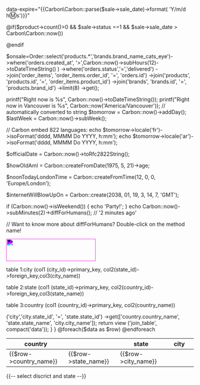 <!-- ====================== -->
data-expire="{{Carbon\Carbon::parse($sale->sale_date)->format( 'Y/m/d h:m:s')}}"
<!-- ======= -->

<!-- ============for product cont condition -->
@if($product->count()>0 && $sale->status ==1 && $sale->sale_date > Carbon\Carbon::now())

@endif
<!-- ============end product count condition -->


<!-- ========================================================================= -->
$onsale=Order::select('products.*','brands.brand_name_cats_eye')->where('orders.created_at', '>',Carbon::now()->subHours(12)->toDateTimeString() )
        ->where('orders.status','=','delivered')
        ->join('order_items', 'order_items.order_id', '=', 'orders.id')
        ->join('products', 'products.id', '=', 'order_items.product_id')
        ->join('brands', 'brands.id', '=', 'products.brand_id')
        ->limit(8)
        ->get();
<!--=================================================================================  -->


<!-- ============================================for date function -->
printf("Right now is %s", Carbon::now()->toDateTimeString());
printf("Right now in Vancouver is %s", Carbon::now('America/Vancouver')); // automatically converted to string
$tomorrow = Carbon::now()->addDay();
$lastWeek = Carbon::now()->subWeek();

// Carbon embed 822 languages:
echo $tomorrow->locale('fr')->isoFormat('dddd, MMMM Do YYYY, h:mm');
echo $tomorrow->locale('ar')->isoFormat('dddd, MMMM Do YYYY, h:mm');

$officialDate = Carbon::now()->toRfc2822String();

$howOldAmI = Carbon::createFromDate(1975, 5, 21)->age;

$noonTodayLondonTime = Carbon::createFromTime(12, 0, 0, 'Europe/London');

$internetWillBlowUpOn = Carbon::create(2038, 01, 19, 3, 14, 7, 'GMT');

if (Carbon::now()->isWeekend()) {
    echo 'Party!';
}
echo Carbon::now()->subMinutes(2)->diffForHumans(); // '2 minutes ago'

// Want to know more about diffForHumans? Double-click on the method name!
<!-- =========================================================== -->




<!-- ======================== for png image design start-->
<img src="   {{ asset('backend/images/classy_new.png') }}" alt="logo" style="height: 60px; width: 240px; filter:invert(101%) sepia(49%) saturate(1191%) hue-rotate(262deg) brightness(150%) contrast(141%);">
<!-- ================================== end png image design part-->



<!-- ============================start=======================================three table joining with eloquent model start===========================================================================================================-->
<!-- for joining table we set foreign key(state_id) in city table which  key is  primary key in (state) table -->
<!-- for joining table we set foreign key(country_id) in (state) table which  key is  primary key in (country) table -->

table 1:city   (col1 (city_id)->primary_key, col2(state_id)->foreign_key,col3(city_name))

table 2:state   (col1 (state_id)->primary_key, col2(country_id)->foreign_key,col3(state_name))


table 3:country (col1 (country_id)->primary_key, col2(country_name))
<!-- ==================now we will get data from country table -->

<!-- ====model name==(county.php) -->
<?php

namespace App\Models;

use Illuminate\Database\Eloquent\Factories\HasFactory;
use Illuminate\Database\Eloquent\Model;

class Country extends Model
{
    use HasFactory;
    protected $table = 'country';
    protected $fillable = ['country_name'];

}

<!--  ==========end model code-->
<!--  ==========start Controller code===(JointableController)-->

<?php

namespace App\Http\Controllers;

use App\Http\Controllers\Controller;
use Illuminate\Http\Request;
use App\Models\Country;

class JointableController extends Controller
{
public function index()
  {
   //three table ( city, state,country,) joining code and get data from Country model

  $data = Country::join('state','state.country_id', '=', 'country.country_id')
                   ->('city','city.state_id', '=', 'state.state_id')
                   ->get(['country.country_name', 'state.state_name', 'city.city_name']);
return view ('join_table', compact('data'));

<!-- === ->get(['country.country_name', 'state.state_name', 'city.city_name']);  geting 3 column valu from 3 table with join == -->
<!--  ========= $data = Country::join('state','state.country_id', '=', 'country.country_id')  //this code join country table and state table here (state(table_name).country_id(foreign_key)) = (country(table_name).country_id(primary_key))========= -->

<!-- =======   ->('city','city.state_id', '=', 'state.state_id')  //this code join state table and city table here (city(table_name).state_id(foreign_key)) = (state(table_name).state_id(primary_key))======= -->
                
  }
}
<!--  ==========end Controller code-->

<!-- ========start view page===name ===join_table.blade.php === -->
  <table>
<thead>
<tr>
<th>country<th>
<th>state<th>
<th>city<th>

</tr>
<tbody>

@foreach($data as $row)
<tr>
<td>{{$row->country_name}}</td>
<td>{{$row->state_name}}</td>
<td>{{$row->city_name}}</td>

</tr>
@endforeach
</tbody>


</thead>

</table>
<!-- ========end view page===name ===join_table.blade.php === -->

<!-- =======start route code for view=== web.php=== -->
<?php
use Illuminate\Support\Facades\Route;
use App\Http\Controllers\JointableController

Route::get('join_tabel',[JointableController::class, 'index']);

<!-- =======end route code for view=== web.php=== -->




<!--==============================End=================================== three table joining with eloquent model and get data from country model==================================================================================================================-->
<!-- ==========for auto select district problem solve========= -->

<script>
<?php
$('.minus').click(function(){
if ($('#quantity').val() != 0)
$('#quantity' ).val(parseInt($('#quantity').val()) - 1);
});
$('.plus').click(function(){
$('#quantity').val(parseInt($('#quantity').val()) + 1);
});
</script>
{{-- select discrict and state --}}
<script type="text/javascript">
    $(document).ready(function() {
      $('select[name="division_id"]').on('change', function(){
          var division_id = $(this).val();
          if(division_id) {
              $.ajax({
                  url: "{{  url('/district-get/ajax') }}/"+division_id,
                  type:"GET",
                  dataType:"json",
                  success:function(data) {
                    $('select[name="state_id"]').empty();
                    $('select[name="district_id"]').empty();
                    console.log(data);
                    document.querySelector('#option_district_id .nice-select ul.list').innerHTML="";
                    let nice_select = $('select[name="district_id"] .nice-select')
                    let spanCurrent   = document.querySelector('#option_district_id .nice-select span.current');
                    let list          = document.querySelector('#option_district_id .nice-select ul.list');
                    spanCurrent.innerHTML = data[0].district_name;
                    $.each(data, function(key, value){
                        let liItem  = document.createElement('li');
                        liItem.setAttribute('data-value',value.id);
                        liItem.classList.add('option');
                        liItem.innerHTML=value.district_name;
                        list.append(liItem);
                        $('select[name="district_id"]').append('<option value="'+ value.id +'">' + value.district_name + '</option>');
                    });
                  },
              });
          } else {
              alert('danger');
          }
      });
      $('select[name="district_id"]').on('change', function(){
            var district_id = $(this).val();
            if(district_id) {
                $.ajax({
                    url: "{{  url('/state-get/ajax') }}/"+district_id,
                    type:"GET",
                    dataType:"json",
                    success:function(data) {
                       var d =$('select[name="state_id"]').empty();
                       document.querySelector('#option_state_id .nice-select ul.list').innerHTML="";
                        let nice_select = $('select[name="district_id"] .nice-select')
                        let spanCurrent   = document.querySelector('#option_state_id .nice-select span.current');
                        let list          = document.querySelector('#option_state_id .nice-select ul.list');
                        spanCurrent.innerHTML = data[0].state_name;
                          $.each(data, function(key, value){
                            let liItem  = document.createElement('li');
                            liItem.setAttribute('data-value',value.id);
                            liItem.classList.add('option');
                            liItem.innerHTML=value.state_name;
                            list.append(liItem);
                              $('select[name="state_id"]').append('<option value="'+ value.id +'">' + value.state_name + '</option>');
                          });
                    },
                });
            } else {
                alert('danger');
            }
        });
  });
?>
</script>

<!-- ===========end auto select district in master blade=========== -->
